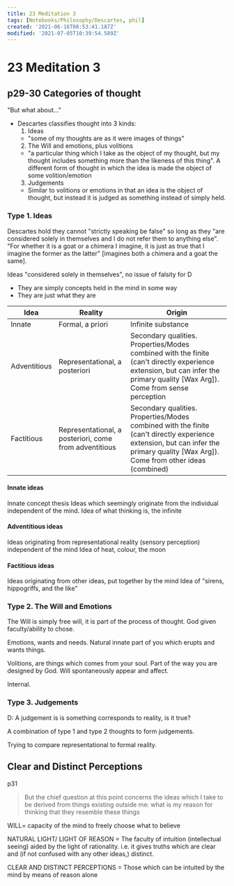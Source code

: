 ```yaml
---
title: 23 Meditation 3
tags: [Notebooks/Philosophy/Descartes, phil]
created: '2021-06-16T08:53:41.187Z'
modified: '2021-07-05T10:39:54.589Z'
---
```


# 23 Meditation 3
## p29-30 Categories of thought

"But what about..."
- Descartes classifies thought into 3 kinds:
  1. Ideas
   - "some of my thoughts are as it were images of things"
  2. The Will and emotions, plus volitions
   - "a particular thing which I take as the object of my thought, but my thought includes something more than the likeness of this thing". A different form of thought in which the idea is made the object of some volition/emotion
  3. Judgements
   - Similar to volitions or emotions in that an idea is the object of thought, but instead it is judged as something instead of simply held.

### Type 1. Ideas

Descartes hold they cannot "strictly speaking be false" so long as they "are considered solely in themselves and I do not refer them to anything else". "For whether it is a goat or a chimera I imagine, it is just as true that I imagine the former as the latter" [imagines both a chimera and a goat the same].

Ideas "considered solely in themselves", no issue of falsity for D
- They are simply concepts held in the mind in some way
- They are just what they are

|Idea|Reality|Origin|
|--|--|--|
|Innate|Formal, a priori|Infinite substance|
|Adventitious|Representational, a posteriori|Secondary qualities. Properties/Modes combined with the finite (can't directly experience extension, but can infer the primary quality [Wax Arg]). Come from sense perception|
|Factitious| Representational, a posteriori, come from adventitious|Secondary qualities. Properties/Modes combined with the finite (can't directly experience extension, but can infer the primary quality [Wax Arg]). Come from other ideas (combined)|

#### Innate ideas
Innate concept thesis
Ideas which seemingly originate from the individual independent of the mind.
Idea of what thinking is, the infinite
#### Adventitious ideas
Ideas originating from representational reality (sensory perception) independent of the mind
Idea of heat, colour, the moon
#### Factitious ideas
Ideas originating from other ideas, put together by the mind
Idea of "sirens, hippogriffs, and the like"

### Type 2. The Will and Emotions

The Will is simply free will, it is part of the process of thought. God given faculty/ability to chose.

Emotions, wants and needs. Natural innate part of you which erupts and wants things.

Volitions, are things which comes from your soul. Part of the way you are designed by God. Will spontaneously appear and affect.



Internal.

### Type 3. Judgements

D: A judgement is is something corresponds to reality, is it true?

A combination of type 1 and type 2 thoughts to form judgements.

Trying to compare representational to formal reality.

## Clear and Distinct Perceptions

p31 

> But the chief question at this point concerns the ideas which I take to be derived from things existing outside me: what is my reason for thinking that they resemble these things

WILL= capacity of the mind to freely choose what to believe



NATURAL LIGHT/ LIGHT OF REASON = The faculty of intuition (intellectual seeing) aided by the light of rationality. i.e. it gives truths which are clear and (if not confused with any other ideas,) distinct.



CLEAR AND DISTINCT PERCEPTIONS = Those which can be intuited by the mind by means of reason alone


